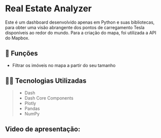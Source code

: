 # Real Estate Analyzer

Este é um dashboard desenvolvido apenas em Python e suas bibliotecas, para obter uma visão abrangente dos pontos de carregamento Tesla disponíveis ao redor do mundo. Para a criação do mapa, foi utilizada a API do Mapbox.

## 🔧 Funções

- Filtrar os imóveis no mapa a partir do seu tamanho

## 👨‍💻 Tecnologias Utilizadas

> - Dash
> - Dash Core Components
> - Plotly
> - Pandas
> - NumPy

## Video de apresentação:
